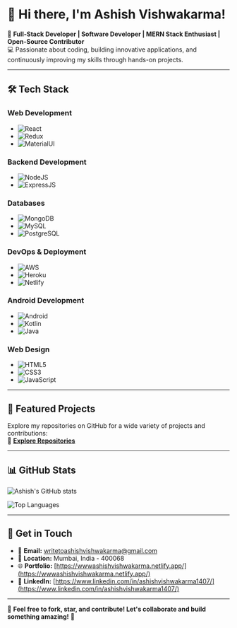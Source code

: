 # 👋 Hi there, I'm Ashish Vishwakarma!

🚀 **Full-Stack Developer | Software Developer | MERN Stack Enthusiast | Open-Source Contributor**  
💻 Passionate about coding, building innovative applications, and continuously improving my skills through hands-on projects.

---

## 🛠 Tech Stack

### **Web Development**  
- ![React](https://img.shields.io/badge/ReactJS-61DAFB?style=for-the-badge&logo=react&logoColor=black)  
- ![Redux](https://img.shields.io/badge/Redux-764ABC?style=for-the-badge&logo=redux&logoColor=white)  
- ![MaterialUI](https://img.shields.io/badge/MaterialUI-007FFF?style=for-the-badge&logo=mui&logoColor=white)  

### **Backend Development**  
- ![NodeJS](https://img.shields.io/badge/NodeJS-339933?style=for-the-badge&logo=node.js&logoColor=white)  
- ![ExpressJS](https://img.shields.io/badge/ExpressJS-000000?style=for-the-badge&logo=express&logoColor=white)  

### **Databases**  
- ![MongoDB](https://img.shields.io/badge/MongoDB-4EA94B?style=for-the-badge&logo=mongodb&logoColor=white)  
- ![MySQL](https://img.shields.io/badge/MySQL-4479A1?style=for-the-badge&logo=mysql&logoColor=white)  
- ![PostgreSQL](https://img.shields.io/badge/PostgreSQL-336791?style=for-the-badge&logo=postgresql&logoColor=white)  

### **DevOps & Deployment**  
- ![AWS](https://img.shields.io/badge/AWS-232F3E?style=for-the-badge&logo=amazon-aws&logoColor=white)  
- ![Heroku](https://img.shields.io/badge/Heroku-430098?style=for-the-badge&logo=heroku&logoColor=white)  
- ![Netlify](https://img.shields.io/badge/Netlify-00C7B7?style=for-the-badge&logo=netlify&logoColor=white)  

### **Android Development**  
- ![Android](https://img.shields.io/badge/Android-3DDC84?style=for-the-badge&logo=android&logoColor=white)  
- ![Kotlin](https://img.shields.io/badge/Kotlin-0095D5?style=for-the-badge&logo=kotlin&logoColor=white)  
- ![Java](https://img.shields.io/badge/Java-007396?style=for-the-badge&logo=java&logoColor=white)  

### **Web Design**  
- ![HTML5](https://img.shields.io/badge/HTML5-E34F26?style=for-the-badge&logo=html5&logoColor=white)  
- ![CSS3](https://img.shields.io/badge/CSS3-1572B6?style=for-the-badge&logo=css3&logoColor=white)  
- ![JavaScript](https://img.shields.io/badge/JavaScript-F7DF1E?style=for-the-badge&logo=javascript&logoColor=black)  

---

## 📌 Featured Projects

Explore my repositories on GitHub for a wide variety of projects and contributions:  
🔗 **[Explore Repositories](#)**

---

## 📊 GitHub Stats

![Ashish's GitHub stats](https://github-readme-stats.vercel.app/api?username=ashishvishwakarma&show_icons=true&theme=radical)

![Top Languages](https://github-readme-stats.vercel.app/api/top-langs/?username=ashishvishwakarma&layout=compact&theme=radical)

---

## 👯 Get in Touch

- 📩 **Email:** [writetoashishvishwakarma@gmail.com](mailto:writetoashishvishwakarma@gmail.com)  
- 📍 **Location:** Mumbai, India - 400068  
- 🌐 **Portfolio:** [https://wwwashishvishwakarma.netlify.app/](https://wwwashishvishwakarma.netlify.app/)  
- 🌟 **LinkedIn:** [https://www.linkedin.com/in/ashishvishwakarma1407/](https://www.linkedin.com/in/ashishvishwakarma1407/)

---

🌟 **Feel free to fork, star, and contribute! Let's collaborate and build something amazing!** 🚀
